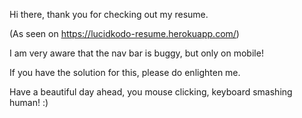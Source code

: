 Hi there, thank you for checking out my resume. 

(As seen on https://lucidkodo-resume.herokuapp.com/)

I am very aware that the nav bar is buggy, but only on mobile! 

If you have the solution for this, please do enlighten me. 

Have a beautiful day ahead, you mouse clicking, keyboard smashing human! :)
